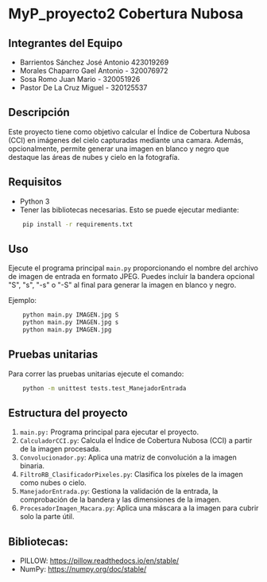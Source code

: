 # MyP_proyecto2 Cobertura Nubosa

## Integrantes del Equipo
* Barrientos Sánchez José Antonio 423019269
* Morales Chaparro Gael Antonio - 320076972
* Sosa Romo Juan Mario - 320051926
* Pastor De La Cruz Miguel - 320125537

## Descripción
Este proyecto tiene como objetivo calcular el Índice de Cobertura Nubosa (CCI) en imágenes del cielo capturadas mediante una camara. Además, opcionalmente, permite generar una imagen en blanco y negro que destaque las áreas de nubes y cielo en la fotografía.

## Requisitos

- Python 3
- Tener las bibliotecas necesarias. Esto se puede ejecutar mediante:
```bash
    pip install -r requirements.txt
```

## Uso

Ejecute el programa principal `main.py` proporcionando el nombre del archivo de imagen de entrada en formato JPEG. Puedes incluir la bandera opcional "S", "s", "-s" o "-S"  al final para generar la imagen en blanco y negro. 

Ejemplo:

```bash
    python main.py IMAGEN.jpg S
    python main.py IMAGEN.jpg s
    python main.py IMAGEN.jpg
```

## Pruebas unitarias
Para correr las pruebas unitarias ejecute el comando:

```bash
    python -m unittest tests.test_ManejadorEntrada
```


## Estructura del proyecto

1.  `main.py:` Programa principal para ejecutar el proyecto.
2.  `CalculadorCCI.py`: Calcula el Índice de Cobertura Nubosa (CCI) a partir de la imagen procesada.
3.  `Convolucionador.py`: Aplica una matriz de convolución a la imagen binaria.
4.  `FiltroRB_ClasificadorPixeles.py`: Clasifica los píxeles de la imagen como nubes o cielo.
5.  `ManejadorEntrada.py`: Gestiona la validación de la entrada, la comprobación de la bandera y las dimensiones de la imagen.
6.  `ProcesadorImagen_Macara.py`: Aplica una máscara a la imagen para cubrir solo la parte útil.

## Bibliotecas:

- PILLOW: https://pillow.readthedocs.io/en/stable/
- NumPy: https://numpy.org/doc/stable/





